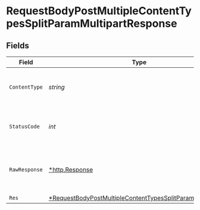 # RequestBodyPostMultipleContentTypesSplitParamMultipartResponse


## Fields

| Field                                                                                                                                              | Type                                                                                                                                               | Required                                                                                                                                           | Description                                                                                                                                        |
| -------------------------------------------------------------------------------------------------------------------------------------------------- | -------------------------------------------------------------------------------------------------------------------------------------------------- | -------------------------------------------------------------------------------------------------------------------------------------------------- | -------------------------------------------------------------------------------------------------------------------------------------------------- |
| `ContentType`                                                                                                                                      | *string*                                                                                                                                           | :heavy_check_mark:                                                                                                                                 | HTTP response content type for this operation                                                                                                      |
| `StatusCode`                                                                                                                                       | *int*                                                                                                                                              | :heavy_check_mark:                                                                                                                                 | HTTP response status code for this operation                                                                                                       |
| `RawResponse`                                                                                                                                      | [*http.Response](https://pkg.go.dev/net/http#Response)                                                                                             | :heavy_minus_sign:                                                                                                                                 | Raw HTTP response; suitable for custom response parsing                                                                                            |
| `Res`                                                                                                                                              | [*RequestBodyPostMultipleContentTypesSplitParamMultipartRes](../../models/operations/requestbodypostmultiplecontenttypessplitparammultipartres.md) | :heavy_minus_sign:                                                                                                                                 | OK                                                                                                                                                 |